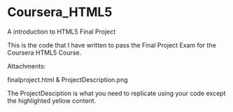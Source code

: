 # Coursera_HTML5
A introduction to HTML5
Final Project

This is the code that I have written to pass the Final Project Exam for the Coursera HTML5 Course.

Attachments:

finalproject.html &
ProjectDescription.png

The ProjectDesciption is what you need to replicate using your code except the highlighted yellow content.
